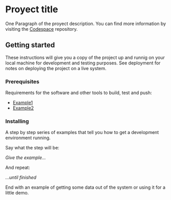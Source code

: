 

# Proyect title

One Paragraph of the proyect description.
You can find more information by visiting the [Codespace](https://www.github.com/cod3spac3Academy) repository.

## Getting started

These instructions will give you a copy of the project up and runnig on your local machine for development and testing purposes. See deployment for notes on deploying the project on a live system.

### Prerequisites

Requirements for the software and other tools to build, test and push:

- [Example1](https://www.pccomponentes.com/ordenadores)
- [Example2](https://www.linuxmint.com/edition.php?id=299)

### Installing

A step by step series of examples that tell you how to get a development environment running.

Say what the step will be:

*Give the example...*

And repeat:

*...until finished*

End with an example of getting some data out of the system or using it for a little demo.


